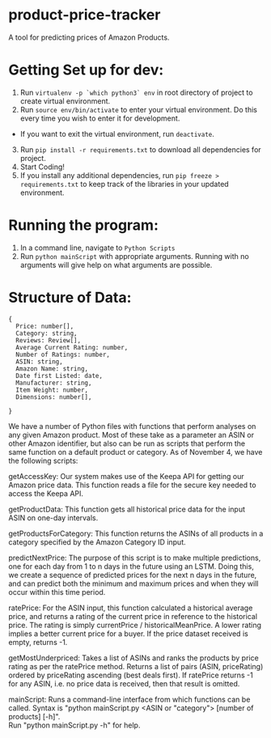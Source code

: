 # product-price-tracker
A tool for predicting prices of Amazon Products.

# Getting Set up for dev:
1. Run ``virtualenv -p `which python3` env`` in root directory of project to create virtual environment.
2. Run `source env/bin/activate` to enter your virtual environment. Do this every time you wish to enter it for development.
  * If you want to exit the virtual environment, run `deactivate`.
3. Run `pip install -r requirements.txt` to download all dependencies for project.
4. Start Coding!
5. If you install any additional dependencies, run `pip freeze > requirements.txt` to keep track of the libraries in your updated environment.

# Running the program:
1. In a command line, navigate to `Python Scripts`
2. Run `python mainScript` with appropriate arguments. Running with no arguments will give help on what arguments are possible.

# Structure of Data:

```
{
  Price: number[],
  Category: string,
  Reviews: Review[],
  Average Current Rating: number,
  Number of Ratings: number,
  ASIN: string,
  Amazon Name: string,
  Date first Listed: date,
  Manufacturer: string,
  Item Weight: number,
  Dimensions: number[],

}
```

We have a number of Python files with functions that perform analyses on
 any given Amazon product. Most of these take as a parameter an ASIN or other
 Amazon identifier, but also can be run as scripts that perform the same
 function on a default product or category.
As of November 4, we have the following scripts:

getAccessKey:
	Our system makes use of the Keepa API for getting our Amazon price data.
	This function reads a file for the secure key needed to access the
	 Keepa API.

getProductData:
	This function gets all historical price data for the input ASIN
	 on one-day intervals.

getProductsForCategory:
	This function returns the ASINs of all products in a category specified
	 by the Amazon Category ID input.

predictNextPrice:
  The purpose of this script is to make multiple predictions, one for each
    day from 1 to n days in the future using an LSTM. Doing this, we create a
    sequence of predicted prices for the next n days in the future, and can
    predict both the minimum and maximum prices and when they will occur within
    this time period.

ratePrice:
	For the ASIN input, this function calculated a historical average price,
	 and returns a rating of the current price in reference to the historical
	 price. The rating is simply currentPrice / historicalMeanPrice. A lower
	 rating implies a better current price for a buyer.
	If the price dataset received is empty, returns -1.

getMostUnderpriced:
	Takes a list of ASINs and ranks the products by price rating as per the
	 ratePrice method. Returns a list of pairs (ASIN, priceRating) ordered
	 by priceRating ascending (best deals first). If ratePrice returns -1
	 for any ASIN, i.e. no price data is received, then that result is omitted.

mainScript:
	Runs a command-line interface from which functions can be called.
	Syntax is "python mainScript.py <command> <ASIN or "category"> <time period> [number of products] [-h]".  
	Run "python mainScript.py -h" for help.

